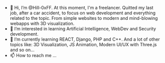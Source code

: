 - 👋 Hi, I’m @Hill-0xFF. At this moment, I'm a freelancer. Quitted my last job, after a car accident, to focus on web development and everything 
related to the topic. From simple websites to modern and mind-blowing webapps with 3D visualization.
- 👀 I’m interested in learning Artificial Intelligence, WebDev and Security development.
- 🌱 I’m currently learning REACT, Django, PHP and C++. And a lot of other topics like: 3D Visualization, JS Animation, Modern UI/UX with Three.js and so on...
- 📫 How to reach me ...

<!---
Hill-0xFF/Hill-0xFF is a ✨ special ✨ repository because its `README.md` (this file) appears on your GitHub profile.
You can click the Preview link to take a look at your changes.
--->
